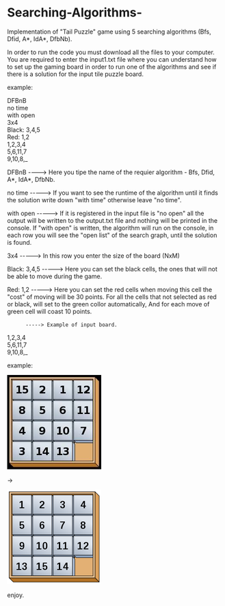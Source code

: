 # Searching-Algorithms-
Implementation of "Tail Puzzle" game using 5 searching algorithms (Bfs, Dfid, A*, IdA*, DfbNb).

In order to run the code you must download all the files to your computer.
You are required to enter the input1.txt file where you can understand how to set up the gaming board in order to run one of the algorithms and see if there is a solution for the input tile puzzle board.

example:

DFBnB              
no time             
with open           
3x4                 
Black: 3,4,5       
Red: 1,2            
1,2,3,4                         
5,6,11,7           
9,10,8,_


DFBnB        ----> Here you tipe the name of the requier algorithm - Bfs, Dfid, A*, IdA*, DfbNb.

no time      -----> If you want to see the runtime of the algorithm until it finds the solution write down "with time" otherwise leave "no time".

with open    -----> If it is registered in the input file is "no open" all the output will be written to the output.txt file and nothing will be printed in the console.
                      If "with open" is written, the algorithm will run on the console, in each row you will see the "open list" of the search graph, until the solution is                           found. 
                      
3x4          -----> In this row you enter the size of the board (NxM)

Black: 3,4,5 -----> Here you can set the black cells, the ones that will not be able to move during the game.

Red: 1,2     -----> Here you can set the red cells when moving this cell the "cost" of moving will be 30 points.
                    For all the cells that not selected as red or black, will set to the green collor automatically, And for each move of green cell will coast 10 points. 
             
          
          -----> Example of input board.
          
1,2,3,4             
5,6,11,7     
9,10,8,_


example: 

![](pictures/not-solve.jpg)

->

![](pictures/solve.png)









enjoy.
